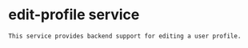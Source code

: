    # edit-profile service

    This service provides backend support for editing a user profile.
    
    
